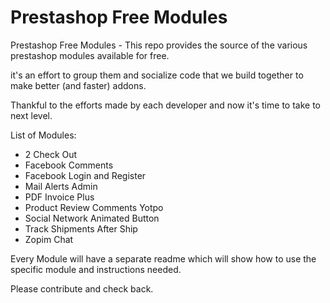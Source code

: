 Prestashop Free Modules
=====================

Prestashop Free Modules - This repo provides the source of the various prestashop modules available for free.

it's an effort to group them and socialize code that we build together to make better (and faster) addons.

Thankful to the efforts made by each developer and now it's time to take to next level.


List of Modules:

* 2 Check Out
* Facebook Comments
* Facebook Login and Register
* Mail Alerts Admin
* PDF Invoice Plus
* Product Review Comments Yotpo
* Social Network Animated Button
* Track Shipments After Ship
* Zopim Chat

Every Module will have a separate readme which will show how to use the specific module and instructions needed.

Please contribute and check back.
